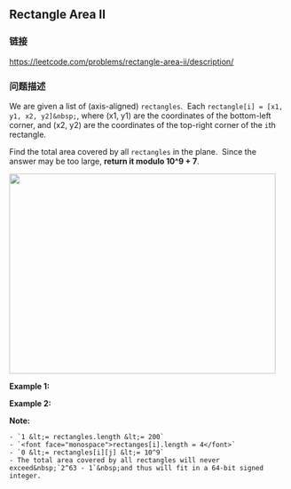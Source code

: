 ## Rectangle Area II  
### 链接  
https://leetcode.com/problems/rectangle-area-ii/description/  
### 问题描述
We are given a list of (axis-aligned)&nbsp;`rectangles`.&nbsp; Each&nbsp;`rectangle[i] = [x1, y1, x2, y2]&nbsp;`, where (x1, y1) are the coordinates of the bottom-left corner, and (x2, y2) are the coordinates of the top-right corner of the `i`th rectangle.

Find the total area covered by all `rectangles` in the plane.&nbsp; Since the answer&nbsp;may be too large, **return it modulo 10^9 + 7**.

<img alt="" src="https://s3-lc-upload.s3.amazonaws.com/uploads/2018/06/06/rectangle_area_ii_pic.png" style="width: 480px; height: 360px;" />

**Example 1:**

**Example 2:**

**Note:**

	- `1 &lt;= rectangles.length &lt;= 200`
	- `<font face="monospace">rectanges[i].length = 4</font>`
	- `0 &lt;= rectangles[i][j] &lt;= 10^9`
	- The total area covered by all rectangles will never exceed&nbsp;`2^63 - 1`&nbsp;and thus will fit in a 64-bit signed integer.
